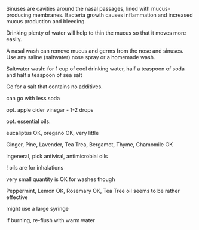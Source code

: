 Sinuses are cavities around the nasal passages, lined with mucus-producing membranes. Bacteria growth causes inflammation and increased mucus production and bleeding.

Drinking plenty of water will help to thin the mucus so that it moves more easily.

A nasal wash can remove mucus and germs from the nose and sinuses. Use any saline (saltwater) nose spray or a homemade wash.

Saltwater wash: for 1 cup of cool drinking water, half a teaspoon of soda and half a teaspoon of sea salt

Go for a salt that contains no additives.

can go with less soda

opt. apple cider vinegar - 1-2 drops

opt. essential oils:

eucaliptus OK, oregano OK, very little

Ginger, Pine, Lavender, Tea Trea, Bergamot, Thyme, Chamomile OK

ingeneral, pick antiviral, antimicrobial oils

! oils are for inhalations

very small quantity is OK for washes though

Peppermint, Lemon OK, Rosemary OK, Tea Tree oil seems to be rather effective

might use a large syringe

if burning, re-flush with warm water
